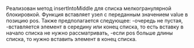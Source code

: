 Реализован метод insertIntoMiddle для списка мелкогранулярной блокировкой. 
Функция  вставляет узел с переданным значением value в позицию pos.
Также предполагается следующее:
-очередь не пустая,
-вставляется элемент в середину или конец списка, то есть вставку в начало списка не нужно рассматривать,
-если pos больше длины списка, то нужно вставить элемент в конец списка.
